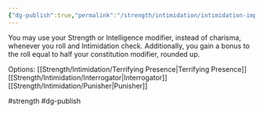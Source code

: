 ```yaml
---
{"dg-publish":true,"permalink":"/strength/intimidation/intimidation-imposing/"}
---
```



You may use your Strength or Intelligence modifier, instead of charisma, whenever you roll and Intimidation check. Additionally, you gain a bonus to the roll equal to half your constitution modifier, rounded up.

Options:
[[Strength/Intimidation/Terrifying Presence\|Terrifying Presence]]
[[Strength/Intimidation/Interrogator\|Interrogator]]
[[Strength/Intimidation/Punisher\|Punisher]]

#strength #dg-publish